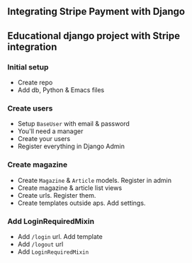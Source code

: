 ## Integrating Stripe Payment with Django

Educational django project with Stripe integration
---

### Initial setup
* Create repo
* Add db, Python & Emacs files

### Create users
* Setup `BaseUser` with email & password
* You'll need a manager
* Create your users
* Register everything in Django Admin

### Create magazine
* Create `Magazine` & `Article` models. Register in admin
* Create magazine & article list views
* Create urls. Register them.
* Create templates outside aps. Add settings.

### Add LoginRequiredMixin
* Add `/login` url. Add template
* Add `/logout` url
* Add `LoginRequiredMixin`
